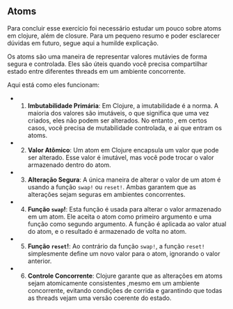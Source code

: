 ## Atoms 

Para concluir esse exercicio foi necessário estudar um pouco sobre atoms em clojure, além de closure. Para um pequeno resumo e poder esclarecer dúvidas em futuro, segue aqui a humilde explicação.

Os atoms são uma maneira de representar valores mutávies de forma segura e controlada. Eles são úteis quando você precisa compartilhar estado entre diferentes threads em um ambiente concorrente.

Aqui está como eles funcionam:

- 1. __Imbutabilidade Primária__: Em Clojure, a imutabilidade é a norma. A maioria dos valores são imutáveis, o que significa que uma vez criados, eles não podem ser alterados. No entanto , em certos casos, você precisa de mutabilidade controlada, e ai que entram os atoms.
- 2. __Valor Atômico__: Um atom em Clojure encapsula um valor que pode ser alterado. Esse valor é imutável, mas você pode trocar o valor armazenado dentro do atom.
- 3. __Alteração Segura__: A única maneira de alterar o valor de um atom é usando a função `swap!` ou `reset!`. Ambas garantem que as alterações sejam seguras em ambientes concorrentes. 
- 4. __Função `swap`!__: Esta função é usada para alterar o valor armazenado em um atom. Ele aceita o atom como primeiro argumento e uma função como segundo argumento. A função é aplicada ao valor atual do atom, e o resultado é armazenado de volta no atom.
- 5. __Função `reset`!__: Ao contrário da função `swap!`, a função `reset!` simplesmente define um novo valor para o atom, ignorando o valor anterior.
- 6. __Controle Concorrente__: Clojure garante que as alterações em atoms sejam atomicamente consistentes ,mesmo em um ambiente concorrente, evitando condições de corrida e garantindo que todas as threads vejam uma versão coerente do estado.